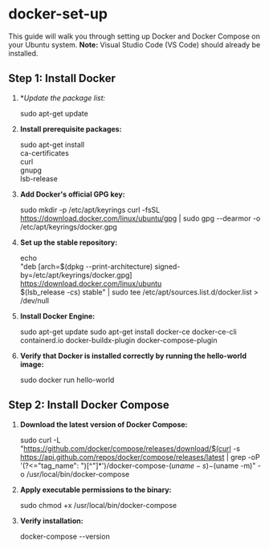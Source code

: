 # docker-set-up


This guide will walk you through setting up Docker and Docker Compose on your Ubuntu system. **Note:** Visual Studio Code (VS Code) should already be installed.

## Step 1: Install Docker

1. **Update the package list:*
   
   sudo apt-get update


3. **Install prerequisite packages:**
 
   sudo apt-get install \
       ca-certificates \
       curl \
       gnupg \
       lsb-release


4. **Add Docker's official GPG key:**

   sudo mkdir -p /etc/apt/keyrings
   curl -fsSL https://download.docker.com/linux/ubuntu/gpg | sudo gpg --dearmor -o /etc/apt/keyrings/docker.gpg
   

5. **Set up the stable repository:**
 
   echo \
     "deb [arch=$(dpkg --print-architecture) signed-by=/etc/apt/keyrings/docker.gpg] https://download.docker.com/linux/ubuntu \
     $(lsb_release -cs) stable" | sudo tee /etc/apt/sources.list.d/docker.list > /dev/null
 

6. **Install Docker Engine:**

   sudo apt-get update
   sudo apt-get install docker-ce docker-ce-cli containerd.io docker-buildx-plugin docker-compose-plugin
  

7. **Verify that Docker is installed correctly by running the hello-world image:**
 
   sudo docker run hello-world
  

## Step 2: Install Docker Compose

1. **Download the latest version of Docker Compose:**

   sudo curl -L "https://github.com/docker/compose/releases/download/$(curl -s https://api.github.com/repos/docker/compose/releases/latest | grep -oP '(?<="tag_name": ")[^"]*')/docker-compose-$(uname -s)-$(uname -m)" -o /usr/local/bin/docker-compose


2. **Apply executable permissions to the binary:**

   sudo chmod +x /usr/local/bin/docker-compose
  

3. **Verify installation:**

   docker-compose --version
  
